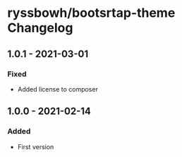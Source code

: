 # ryssbowh/bootsrtap-theme Changelog

## 1.0.1 - 2021-03-01

### Fixed
- Added license to composer

## 1.0.0 - 2021-02-14

### Added
- First version
